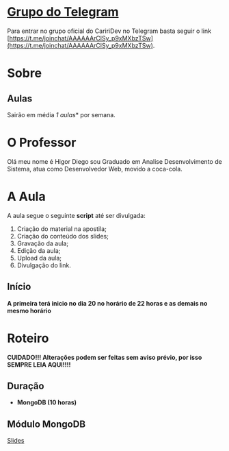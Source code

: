 # [Grupo do Telegram](https://t.me/joinchat/AAAAAArClSy_p9xMXbzTSw)

Para entrar no grupo oficial do CaririDev no Telegram basta seguir o link [https://t.me/joinchat/AAAAAArClSy_p9xMXbzTSw](https://t.me/joinchat/AAAAAArClSy_p9xMXbzTSw).

# Sobre

## Aulas

Sairão em média *1 aulas** por semana.

# O Professor

Olá meu nome é Higor Diego sou Graduado em Analise Desenvolvimento de Sistema, atua como Desenvolvedor Web, movido a coca-cola.

# A Aula

A aula segue o seguinte **script** até ser divulgada:

1. Criação do material na apostila;
2. Criação do conteúdo dos slides;
3. Gravação da aula;
4. Edição da aula;
5. Upload da aula;
6. Divulgação do link.

## Início

**A primeira terá inicio no dia 20 no horário de 22 horas e as demais no mesmo horário**

# Roteiro

**CUIDADO!!! Alterações podem ser feitas sem aviso prévio, por isso SEMPRE LEIA AQUI!!!!**

## Duração
- **MongoDB (10 horas)**


##  Módulo MongoDB

[Slides](https://docs.google.com/presentation/d/1asUlan_MXkeEQodkDnYAoY6Pgmlsob7VyzZ3YgP8w-8/pub?start=true&loop=false&delayms=30000)
